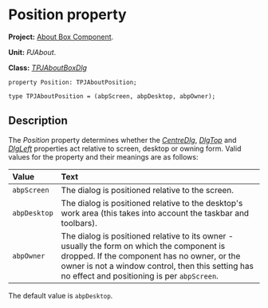 # Position property #

**Project:** [About Box Component](AboutBoxComponent.md).

**Unit:** _PJAbout_.

**Class:** _[TPJAboutBoxDlg](TPJAboutBoxDlg.md)_

```
property Position: TPJAboutPosition;

type TPJAboutPosition = (abpScreen, abpDesktop, abpOwner);
```

## Description ##

The _Position_ property determines whether the _[CentreDlg](TPJAboutBoxDlgCentreDlg.md)_, _[DlgTop](TPJAboutBoxDlgDlgTop.md)_ and _[DlgLeft](TPJAboutBoxDlgDlgLeft.md)_ properties act relative  to screen, desktop or owning form. Valid values for the property and their meanings are as follows:

| **Value** | **Text** |
|:----------|:---------|
| `abpScreen` | The dialog is positioned relative to the screen. |
| `abpDesktop` | The dialog is positioned relative to the desktop's work area (this takes into account the taskbar and toolbars). |
| `abpOwner` | The dialog is positioned relative to its owner - usually the form on which the component is dropped. If the component has no owner, or the owner is not a window control, then this setting has no effect and positioning is per `abpScreen`. |

The default value is `abpDesktop`.